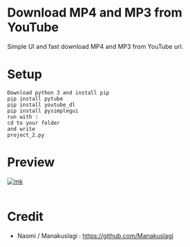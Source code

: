 # Download MP4 and MP3 from YouTube
Simple UI and fast download MP4 and MP3 from YouTube url.

# Setup
```
Download python 3 and install pip
pip install pytube
pip install youtube_dl
pip install pysimplegui
run with :
cd to your folder
and write
project_2.py
```

# Preview
<a href="https://imgbb.com/"><img src="https://i.ibb.co/0FV5tM0/mk.png" alt="mk" border="0"></a><br /><a target='_blank' href='https://id.imgbb.com/'></a><br />

# Credit
- Naomi / Manakuslagi : https://github.com/Manakuslagi

